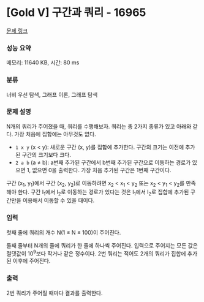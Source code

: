 # [Gold V] 구간과 쿼리 - 16965 

[문제 링크](https://www.acmicpc.net/problem/16965) 

### 성능 요약

메모리: 11640 KB, 시간: 80 ms

### 분류

너비 우선 탐색, 그래프 이론, 그래프 탐색

### 문제 설명

<p>N개의 쿼리가 주어졌을 때, 쿼리를 수행해보자. 쿼리는 총 2가지 종류가 있고 아래와 같다. 가장 처음에 집합에는 아무것도 없다.</p>

<ul>
	<li><code>1 x y</code> (x < y): 새로운 구간 (x, y)를 집합에 추가한다. 구간의 크기는 이전에 추가된 구간의 크기보다 크다.</li>
	<li><code>2 a b</code> (a ≠ b): a번째 추가된 구간에서 b번째 추가된 구간으로 이동하는 경로가 있으면 1, 없으면 0을 출력한다. 가장 처음 추가된 구간은 1번째 구간이다.</li>
</ul>

<p>구간 (x<sub>1</sub>, y<sub>1</sub>)에서 구간 (x<sub>2</sub>, y<sub>2</sub>)로 이동하려면 x<sub>2</sub> < x<sub>1</sub> < y<sub>2</sub> 또는 x<sub>2</sub> < y<sub>1</sub> < y<sub>2</sub>를 만족해야 한다. 구간 I<sub>1</sub>에서 I<sub>2</sub>로 이동하는 경로가 있다는 것은 I<sub>1</sub>에서 I<sub>2</sub>로 집합에 추가된 구간만을 이용해서 이동할 수 있을 때이다.</p>

### 입력 

 <p>첫째 줄에 쿼리의 개수 N(1 ≤ N ≤ 100)이 주어진다.</p>

<p>둘째 줄부터 N개의 줄에 쿼리가 한 줄에 하나씩 주어진다. 입력으로 주어지는 모든 값은 절댓값이 10<sup>9</sup>보다 작거나 같은 정수이다. 2번 쿼리는 적어도 2개의 쿼리가 집합에 추가된 이후에 주어진다.</p>

### 출력 

 <p>2번 쿼리가 주어질 때마다 결과를 출력한다.</p>


